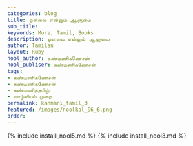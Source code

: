 ```yaml
---
categories: blog
title: ஒளவை என்னும் ஆளுமை
sub_title: 
keywords: More, Tamil, Books
description: ஒளவை என்னும் ஆளுமை
author: Tamilan
layout: Ruby
nool_author: கண்மணிகணேசன்
nool_publiser: கண்மணிகணேசன்
tags: 
- கண்மணிகணேசன்
- கண்மணிகணேசன்
- கண்மணித்தமிழ்
- வாழ்வியல் முறை
permalink: kanmani_tamil_3
featured: /images/noolkal_96_6.png
order: 
---
```


{% include install_nool5.md %}
{% include install_nool3.md %}